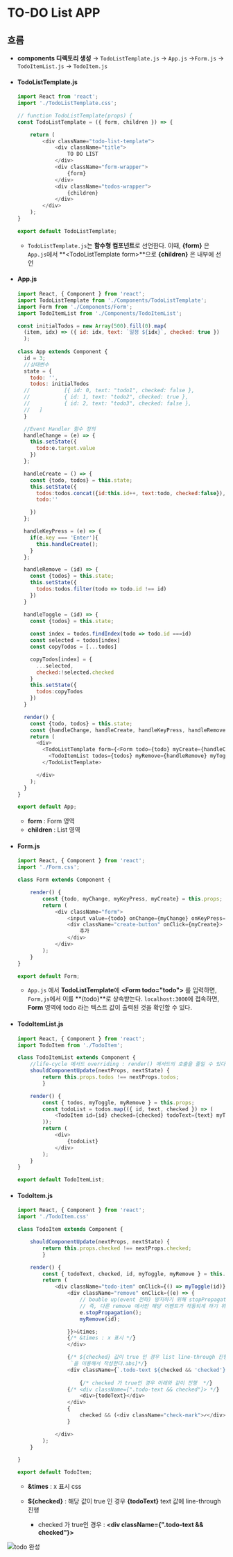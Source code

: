 # TO-DO List APP



## 흐름

- **components 디렉토리 생성** → `TodoListTemplate.js` →  `App.js` →`Form.js` → `TodoItemList.js` → `TodoItem.js`





- #### TodoListTemplate.js

  ```js
  import React from 'react';
  import './TodoListTemplate.css';
  
  // function TodoListTemplate(props) {
  const TodoListTemplate = ({ form, children }) => {
  
      return (
          <div className="todo-list-template">
              <div className="title">
                  TO DO LIST
              </div>
              <div className="form-wrapper">
                  {form}
              </div>
              <div className="todos-wrapper">
                  {children}
              </div>
          </div>
      );
  }
  
  export default TodoListTemplate;
  ```

  - `TodoListTemplate.js`는 **함수형 컴포넌트**로 선언한다. 이때,  **{form}** 은 `App.js`에서 **\<TodoListTemplate form>**으로 **{children}** 은 내부에 선언

    

- #### App.js

  ```js
  import React, { Component } from 'react';
  import TodoListTemplate from './Components/TodoListTemplate';
  import Form from './Components/Form';
  import TodoItemList from './Components/TodoItemList';
  
  const initialTodos = new Array(500).fill(0).map(
    (item, idx) => ({ id: idx, text: `일정 ${idx}`, checked: true })
    );
    
  class App extends Component {
    id = 3;
    //상태변수
    state = {
      todo: '',
      todos: initialTodos
    //           [{ id: 0, text: "todo1", checked: false },
    //           { id: 1, text: "todo2", checked: true },
    //           { id: 2, text: "todo3", checked: false },
    //   ]
    }
  
    //Event Handler 함수 정의
    handleChange = (e) => {
      this.setState({
        todo:e.target.value
      })
    };
  
    handleCreate = () => {
      const {todo, todos} = this.state;
      this.setState({
        todos:todos.concat({id:this.id++, text:todo, checked:false}),
        todo:''
  
      })
    };
  
    handleKeyPress = (e) => {
      if(e.key === 'Enter'){
        this.handleCreate();
      }
    };
  
    handleRemove = (id) => {
      const {todos} = this.state;
      this.setState({
        todos:todos.filter(todo => todo.id !== id)
      })
    }
  
    handleToggle = (id) => {
      const {todos} = this.state;
      
      const index = todos.findIndex(todo => todo.id ===id)
      const selected = todos[index]
      const copyTodos = [...todos]
  
      copyTodos[index] = {
        ...selected,
        checked:!selected.checked
      }
      this.setState({
        todos:copyTodos
      })
    }
  
    render() {
      const {todo, todos} = this.state;
      const {handleChange, handleCreate, handleKeyPress, handleRemove, handleToggle} = this;
      return (
        <div>
          <TodoListTemplate form={<Form todo={todo} myCreate={handleCreate} myChange={handleChange} myKeyPress={handleKeyPress} />}>
            <TodoItemList todos={todos} myRemove={handleRemove} myToggle={handleToggle} />
          </TodoListTemplate>
  
        </div>
      );
    }
  }
  
  export default App;
  ```

  - **form** : Form 영역
  - **children** : List 영역



- #### Form.js

  ```js
  import React, { Component } from 'react';
  import './Form.css';
  
  class Form extends Component {
  
      render() {
          const {todo, myChange, myKeyPress, myCreate} = this.props;
          return (
              <div className="form">
                  <input value={todo} onChange={myChange} onKeyPress={myKeyPress}/>
                  <div className="create-button" onClick={myCreate}>
                      추가
                  </div>
              </div>
          );
      }
  }
  
  export default Form;
  ```

  - `App.js` 에서 **TodoListTemplate**에  **\<Form todo="todo">** 를 입력하면, `Form,js`에서 이를 **{todo}**로 상속받는다. `localhost:3000`에 접속하면, **Form** 영역에 todo 라는 텍스트 값이 출력된 것을 확인할 수 있다.



- #### TodoItemList.js

  ```js
  import React, { Component } from 'react';
  import TodoItem from './TodoItem';
  
  class TodoItemList extends Component {
      //life-cycle 메서드 overriding : render() 메서드의 호출을 줄일 수 있다.
      shouldComponentUpdate(nextProps, nextState) {
          return this.props.todos !== nextProps.todos;
          }
  
      render() {
          const { todos, myToggle, myRemove } = this.props;
          const todoList = todos.map(({ id, text, checked }) => (
              <TodoItem id={id} checked={checked} todoText={text} myToggle={myToggle} myRemove={myRemove} key={id}/>
          ));
          return (
              <div>
                  {todoList}    
              </div>
          );
      }
  }
  
  export default TodoItemList;
  ```

  



- #### TodoItem.js

  ```js
  import React, { Component } from 'react';
  import './TodoItem.css'
  
  class TodoItem extends Component {
  
      shouldComponentUpdate(nextProps, nextState) {
          return this.props.checked !== nextProps.checked;
          }
  
      render() {
          const { todoText, checked, id, myToggle, myRemove } = this.props;
          return (
              <div className="todo-item" onClick={() => myToggle(id)}>
                  <div className="remove" onClick={(e) => {
                      // bouble up(event 전파) 방지하기 위해 stopPropagation 선언
                      // 즉, 다른 remove 에서만 해당 이벤트가 작동되게 하기 위함이다.
                      e.stopPropagation();
                      myRemove(id);
  
                  }}>&times; 
                  {/* &times : x 표시 */}
                  </div>
  
                  {/* ${checked} 값이 true 인 경우 list line-through 진행 
                   `을 이용해서 작성한다.abs]*/}
                  <div className={`.todo-text ${checked && 'checked'}`}>
                      
                      {/* checked 가 true인 경우 아래와 같이 진행  */}
                  {/* <div className={".todo-text && checked"}> */}
                      <div>{todoText}</div>
                  </div>
                  {
                      checked && (<div className="check-mark">✓</div>)
                  }
  
              </div>
          );
      }
  
  }
  
  export default TodoItem;
  ```

  - **&times** : x 표시 css

  - **${checked}** : 해당 값이 true 인 경우 **{todoText}** text 값에 line-through 진행

    - checked 가 true인 경우 :  **<div className={".todo-text && checked"}>** 

      



![todo 완성](https://user-images.githubusercontent.com/58682321/80857246-99638380-8c8b-11ea-953f-b09ca9841c86.PNG)